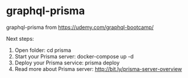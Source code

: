 # graphql-prisma
graphql-prisma from https://udemy.com/graphql-bootcamp/


Next steps:

  1. Open folder: cd prisma
  2. Start your Prisma server: docker-compose up -d
  3. Deploy your Prisma service: prisma deploy
  4. Read more about Prisma server:
     http://bit.ly/prisma-server-overview